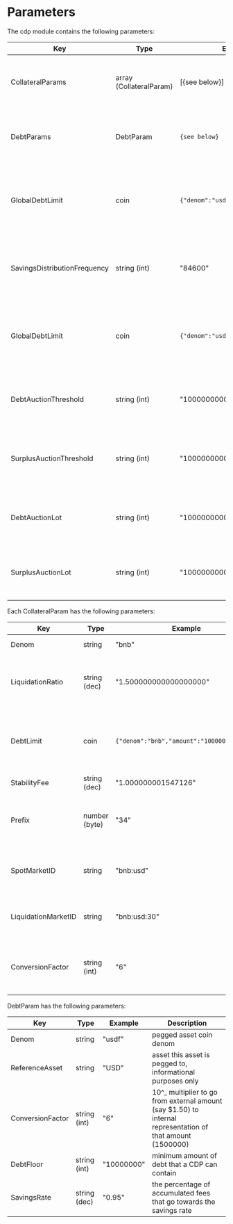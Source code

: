 <!--
order: 4
-->

# Parameters

The cdp module contains the following parameters:

| Key                          | Type                    | Example                            | Description                                                      |
|------------------------------|-------------------------|------------------------------------|------------------------------------------------------------------|
| CollateralParams             | array (CollateralParam) | [{see below}]                      | array of params for each enabled collateral type                 |
| DebtParams                   | DebtParam               | `{see below}`                      | array of params for each enabled pegged asset                    |
| GlobalDebtLimit              | coin                    | `{"denom":"usdf","amount":"1000"}` | maximum pegged assets that can be minted across the whole system |
| SavingsDistributionFrequency | string (int)            | "84600"                            | number of seconds between distribution of the savings rate       |
| GlobalDebtLimit              | coin                    | `{"denom":"usdf","amount":"1000"}` | maximum pegged assets that can be minted across the whole system |
| DebtAuctionThreshold         | string (int)            | "100000000000"                     | amount of system debt before a debt auction is triggered         |
| SurplusAuctionThreshold      | string (int)            | "100000000000"                     | amount of system surplus before a surplus auction is triggered   |
| DebtAuctionLot               | string (int)            | "10000000000"                      | amount of debt that each debt auction will attempt to recoup     |
| SurplusAuctionLot            | string (int)            | "10000000000"                      | amount of surplus that will be sold at each surplus auction      |

Each CollateralParam has the following parameters:

| Key                 | Type          | Example                                    | Description                                                                     |
|---------------------|---------------|--------------------------------------------|-------------------------------------------------------------------------------|
| Denom               | string        | "bnb"                                      | collateral coin denom                                                         |
| LiquidationRatio    | string (dec)  | "1.500000000000000000"                     | the ratio under which a cdp with this collateral type will be liquidated      |
| DebtLimit           | coin          | `{"denom":"bnb","amount":"1000000000000"}` | maximum pegged asset that can be minted backed by this collateral type        |
| StabilityFee        | string (dec)  | "1.000000001547126"                        | per second fee                                                                |
| Prefix              | number (byte) | "34"                                       | identifier used in store keys - **must** be unique across collateral types    |
| SpotMarketID        | string        | "bnb:usd"                                  | price feed identifier for the spot price of this collateral type              |
| LiquidationMarketID | string        | "bnb:usd:30"                               | price feed identifier for the liquidation price of this collateral type       |
| ConversionFactor    | string (int)  | "6"                                        | 10^_ multiplier for external (BTC1.50) to internal (150000000) representation |

DebtParam has the following parameters:

| Key              | Type         | Example    | Description                                                                                                |
|------------------|--------------|------------|------------------------------------------------------------------------------------------------------------|
| Denom            | string       | "usdf"     | pegged asset coin denom                                                                                    |
| ReferenceAsset   | string       | "USD"      | asset this asset is pegged to, informational purposes only                                                 |
| ConversionFactor | string (int) | "6"        | 10^_ multiplier to go from external amount (say $1.50) to internal representation of that amount (1500000) |
| DebtFloor        | string (int) | "10000000" | minimum amount of debt that a CDP can contain                                                              |
| SavingsRate      | string (dec) | "0.95"     | the percentage of accumulated fees that go towards the savings rate                                        |
